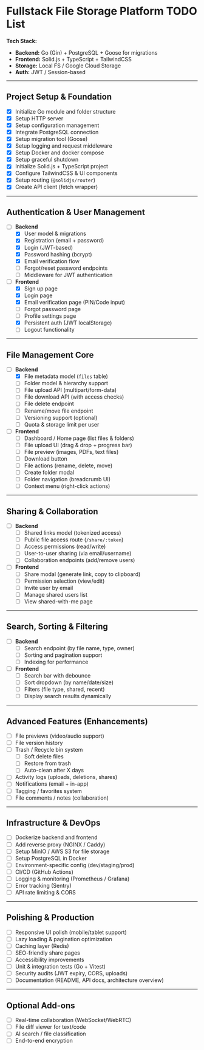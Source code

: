 # Fullstack File Storage Platform TODO List

**Tech Stack:**

- **Backend:** Go (Gin) + PostgreSQL + Goose for migrations
- **Frontend:** Solid.js + TypeScript + TailwindCSS
- **Storage:** Local FS / Google Cloud Storage
- **Auth:** JWT / Session-based

---

## Project Setup & Foundation

- [x] Initialize Go module and folder structure
- [x] Setup HTTP server
- [x] Setup configuration management
- [x] Integrate PostgreSQL connection
- [x] Setup migration tool (Goose)
- [x] Setup logging and request middleware
- [x] Setup Docker and docker compose
- [x] Setup graceful shutdown
- [x] Initialize Solid.js + TypeScript project
- [x] Configure TailwindCSS & UI components
- [x] Setup routing (`@solidjs/router`)
- [x] Create API client (fetch wrapper)

---

## Authentication & User Management

- [ ] **Backend**
  - [x] User model & migrations
  - [x] Registration (email + password)
  - [x] Login (JWT-based)
  - [x] Password hashing (bcrypt)
  - [x] Email verification flow
  - [ ] Forgot/reset password endpoints
  - [ ] Middleware for JWT authentication

- [ ] **Frontend**
  - [x] Sign up page
  - [x] Login page
  - [x] Email verification page (PIN/Code input)
  - [ ] Forgot password page
  - [ ] Profile settings page
  - [x] Persistent auth (JWT localStorage)
  - [ ] Logout functionality

---

## File Management Core

- [ ] **Backend**
  - [x] File metadata model (`files` table)
  - [ ] Folder model & hierarchy support
  - [ ] File upload API (multipart/form-data)
  - [ ] File download API (with access checks)
  - [ ] File delete endpoint
  - [ ] Rename/move file endpoint
  - [ ] Versioning support (optional)
  - [ ] Quota & storage limit per user

- [ ] **Frontend**
  - [ ] Dashboard / Home page (list files & folders)
  - [ ] File upload UI (drag & drop + progress bar)
  - [ ] File preview (images, PDFs, text files)
  - [ ] Download button
  - [ ] File actions (rename, delete, move)
  - [ ] Create folder modal
  - [ ] Folder navigation (breadcrumb UI)
  - [ ] Context menu (right-click actions)

---

## Sharing & Collaboration

- [ ] **Backend**
  - [ ] Shared links model (tokenized access)
  - [ ] Public file access route (`/share/:token`)
  - [ ] Access permissions (read/write)
  - [ ] User-to-user sharing (via email/username)
  - [ ] Collaboration endpoints (add/remove users)

- [ ] **Frontend**
  - [ ] Share modal (generate link, copy to clipboard)
  - [ ] Permission selection (view/edit)
  - [ ] Invite user by email
  - [ ] Manage shared users list
  - [ ] View shared-with-me page

---

## Search, Sorting & Filtering

- [ ] **Backend**
  - [ ] Search endpoint (by file name, type, owner)
  - [ ] Sorting and pagination support
  - [ ] Indexing for performance

- [ ] **Frontend**
  - [ ] Search bar with debounce
  - [ ] Sort dropdown (by name/date/size)
  - [ ] Filters (file type, shared, recent)
  - [ ] Display search results dynamically

---

## Advanced Features (Enhancements)

- [ ] File previews (video/audio support)
- [ ] File version history
- [ ] Trash / Recycle bin system
  - [ ] Soft delete files
  - [ ] Restore from trash
  - [ ] Auto-clean after X days

- [ ] Activity logs (uploads, deletions, shares)
- [ ] Notifications (email + in-app)
- [ ] Tagging / favorites system
- [ ] File comments / notes (collaboration)

---

## Infrastructure & DevOps

- [ ] Dockerize backend and frontend
- [ ] Add reverse proxy (NGINX / Caddy)
- [ ] Setup MinIO / AWS S3 for file storage
- [ ] Setup PostgreSQL in Docker
- [ ] Environment-specific config (dev/staging/prod)
- [ ] CI/CD (GitHub Actions)
- [ ] Logging & monitoring (Prometheus / Grafana)
- [ ] Error tracking (Sentry)
- [ ] API rate limiting & CORS

---

## Polishing & Production

- [ ] Responsive UI polish (mobile/tablet support)
- [ ] Lazy loading & pagination optimization
- [ ] Caching layer (Redis)
- [ ] SEO-friendly share pages
- [ ] Accessibility improvements
- [ ] Unit & integration tests (Go + Vitest)
- [ ] Security audits (JWT expiry, CORS, uploads)
- [ ] Documentation (README, API docs, architecture overview)

---

## Optional Add-ons

- [ ] Real-time collaboration (WebSocket/WebRTC)
- [ ] File diff viewer for text/code
- [ ] AI search / file classification
- [ ] End-to-end encryption
